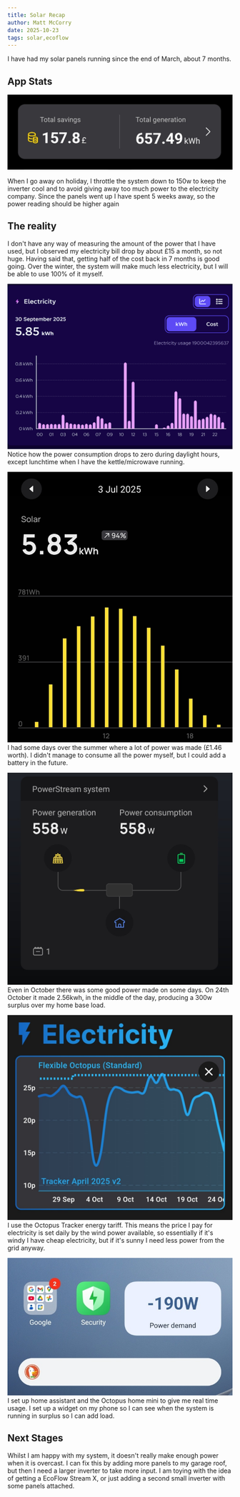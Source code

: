 ```yaml
---
title: Solar Recap
author: Matt McCorry
date: 2025-10-23
tags: solar,ecoflow
---
```


I have had my solar panels running since the end of March, about 7 months.

## App Stats

![App screenshot](./images/SolarRecap/TotalGeneration.jpg)

When I go away on holiday, I throttle the system down to 150w to keep the inverter cool and to avoid giving away too much power to the electricity company. Since the panels went up I have spent 5 weeks away, so the power reading should be higher again

## The reality

I don't have any way of measuring the amount of the power that I have used, but I observed my electricity bill drop by about £15 a month, so not huge. Having said that, getting half of the cost back in 7 months is good going. Over the winter, the system will make much less electricity, but I will be able to use 100% of it myself.

![Typical daily by hour consumption](./images/SolarRecap/HourlyElectric.png)
Notice how the power consumption drops to zero during daylight hours, except lunchtime when I have the kettle/microwave running.

![Best Day 2025](./images/SolarRecap/BestResult.jpg)
I had some days over the summer where a lot of power was made (£1.46 worth). I didn't manage to consume all the power myself, but I could add a battery in the future.

![October 2025](./images/SolarRecap/OctoberOutput.jpg)
Even in October there was some good power made on some days. On 24th October it made 2.56kwh, in the middle of the day, producing a 300w surplus over my home base load.

![Octopus Tracker](./images/SolarRecap/DailyPrices.jpg)
I use the Octopus Tracker energy tariff. This means the price I pay for electricity is set daily by the wind power available, so essentially if it's windy I have cheap electricity, but if it's sunny I need less power from the grid anyway.

![Home assistant widget](./images/SolarRecap/LiveUsage.jpg)
I set up home assistant and the Octopus home mini to give me real time usage. I set up a widget on my phone so I can see when the system is running in surplus so I can add load.

## Next Stages

Whilst I am happy with my system, it doesn't really make enough power when it is overcast. I can fix this by adding more panels to my garage roof, but then I need a larger inverter to take more input. I am toying with the idea of getting a EcoFlow Stream X, or just adding a second small inverter with some panels attached.
